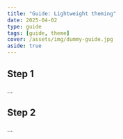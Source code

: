 ```yaml
---
title: "Guide: Lightweight theming"
date: 2025-04-02
type: guide
tags: [guide, theme]
cover: /assets/img/dummy-guide.jpg
aside: true
---
```


## Step 1
…

## Step 2
…
